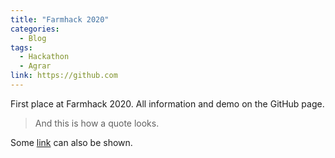 ```yaml
---
title: "Farmhack 2020"
categories:
  - Blog
tags:
  - Hackathon
  - Agrar
link: https://github.com
---
```


First place at Farmhack 2020. All information and demo on the GitHub page.

> And this is how a quote looks.

Some [link](#) can also be shown.
